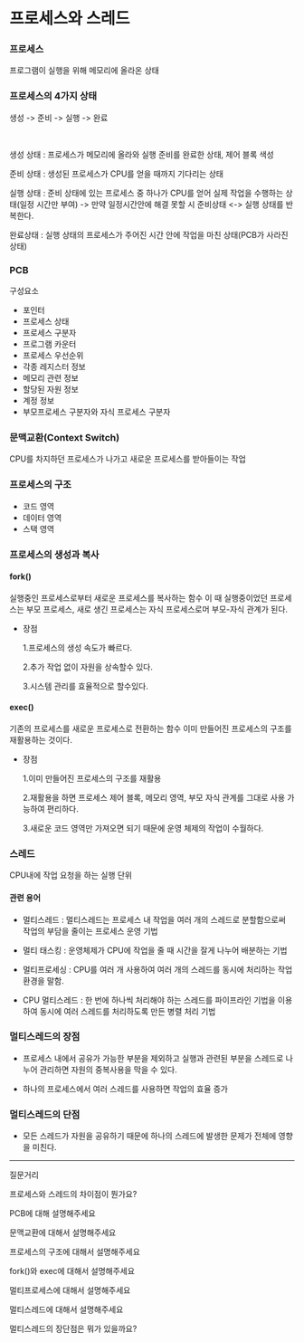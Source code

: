 # 프로세스와 스레드

### 프로세스

프로그램이 실행을 위해 메모리에 올라온 상태

### 프로세스의 4가지 상태

생성 -> 준비 -> 실행 -> 완료

<br>

생성 상태 : 프로세스가 메모리에 올라와 실행 준비를 완료한 상태, 제어 블록 색성

준비 상태 : 생성된 프로세스가 CPU를 얻을 때까지 기다리는 상태

실행 상태 : 준비 상태에 있는 프로세스 중 하나가 CPU를 얻어 실제 작업을 수행하는 상태(일정 시간만 부여)
-> 만약 일정시간안에 해결 못할 시 준비상태 <-> 실행 상태를 반복한다.

완료상태 : 실행 상태의 프로세스가 주어진 시간 안에 작업을 마친 상태(PCB가 사라진 상태)

### PCB

구성요소

- 포인터
- 프로세스 상태
- 프로세스 구분자
- 프로그램 카운터
- 프로세스 우선순위
- 각종 레지스터 정보
- 메모리 관련 정보
- 할당된 자원 정보
- 계정 정보
- 부모프로세스 구분자와 자식 프로세스 구분자

### 문맥교환(Context Switch)

CPU를 차지하던 프로세스가 나가고 새로운 프로세스를 받아들이는 작업

### 프로세스의 구조

- 코드 영역
- 데이터 영역
- 스택 영역

### 프로세스의 생성과 복사

#### fork()

실행중인 프로세스로부터 새로운 프로세스를 복사하는 함수
이 때 실행중이었던 프로세스는 부모 프로세스, 새로 생긴 프로세스는 자식 프로세스로머 부모-자식 관계가 된다.

- 장점

  1.프로세스의 생성 속도가 빠르다.

  2.추가 작업 없이 자원을 상속할수 있다.

  3.시스템 관리를 효율적으로 할수있다.

#### exec()

기존의 프로세스를 새로운 프로세스로 전환하는 함수
이미 만들어진 프로세스의 구조를 재활용하는 것이다.

- 장점

  1.이미 만들어진 프로세스의 구조를 재활용

  2.재활용을 하면 프로세스 제어 블록, 메모리 영역, 부모 자식 관계를 그대로 사용 가능하여 편리하다.

  3.새로운 코드 영역만 가져오면 되기 때문에 운영 체제의 작업이 수월하다.

### 스레드

CPU내에 작업 요청을 하는 실행 단위

#### 관련 용어

- 멀티스레드 : 멀티스레드는 프로세스 내 작업을 여러 개의 스레드로 분할함으로써 작업의 부담을 줄이는 프로세스 운영 기법

- 멀티 태스킹 : 운영체제가 CPU에 작업을 줄 때 시간을 잘게 나누어 배분하는 기법

- 멀티프로세싱 : CPU를 여러 개 사용하여 여러 개의 스레드를 동시에 처리하는 작업 환경을 말함.

- CPU 멀티스레드 : 한 번에 하나씩 처리해야 하는 스레드를 파이프라인 기법을 이용하여 동시에 여러 스레드를 처리하도록 만든 병렬 처리 기법

### 멀티스레드의 장점

- 프로세스 내에서 공유가 가능한 부분을 제외하고 실행과 관련된 부분을 스레드로 나누어 관리하면 자원의 중복사용을 막을 수 있다.​

- 하나의 프로세스에서 여러 스레드를 사용하면 작업의 효율 증가

### 멀티스레드의 단점

- 모든 스레드가 자원을 공유하기 때문에 하나의 스레드에 발생한 문제가 전체에 영향을 미친다.

---

질문거리

프로세스와 스레드의 차이점이 뭔가요?

PCB에 대해 설명해주세요

문맥교환에 대해서 설명해주세요

프로세스의 구조에 대해서 설명해주세요

fork()와 exec에 대해서 설명해주세요

멀티프로세스에 대해서 설명해주세요

멀티스레드에 대해서 설명해주세요

멀티스레드의 장단점은 뭐가 있을까요?
